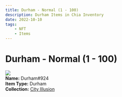 ```yaml
---
title: Durham - Normal (1 - 100)
description: Durham Items in Chia Inventory
date: 2022-10-10
tags:
    - NFT
    - Items
---
```


# Durham - Normal (1 - 100)
<div class="item_thumbnail">
<img loading="lazy" src="https://uvffijqu3lmtbl6y6hpfs7245snyakmmg72wm3e64qll54gvp4.arweave.net/_pUpUJhTa2TCv2PHeWX9c7JuAKYw39WZsnuQWvvDVf0"><br/>
<div><strong>Name:</strong> Durham#924</div>
<div><strong>Item Type:</strong> Durham</div>
<div><strong>Collection:</strong> <a href="https://www.spacescan.io/xch/nft/collection/col1lend2dcn558km4wcwta4xnkfv3xpcmlp9kyt0m909emvfxechlyqdl5ndg">City Illusion</a></div>
</div>

